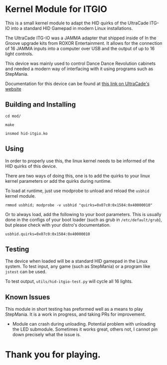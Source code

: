 # Kernel Module for ITGIO

This is a small kernel module to adapt the HID quirks of the UltraCade ITG-IO into a standard HID Gamepad in modern Linux installations.

The UltraCade ITG-IO was a JAMMA adapter that shipped inside of In the Groove upgrade kits from ROXOR Entertainment. It allows for the connection of 16 JAMMA inputs into a computer over USB and the output of up to 16 light controls.

This device was mainly used to control Dance Dance Revolution cabinets and needed a modern way of interfacing with it using programs such as StepMania.

Documentation for this device can be found at [this link on UltraCade's website](https://service.globalvr.com/downloads/ultracade/components/040-ITGIOMA-UCT_ITG-IO_User-Docv02B.pdf)

## Building and Installing

`cd mod/`

`make`

`insmod hid-itgio.ko`

## Using

In order to properly use this, the linux kernel needs to be informed of the HID quirks of this device.

There are two ways of doing this, one is to add the quirks to your linux kernel parameters or add the quirks during runtime.

To load at runtime, just use modprobe to unload and reload the `usbhid` kernel module.

`rmmod usbhid; modprobe -v usbhid "quirks=0x07c0:0x1584:0x40000010"`

Or to always load, add the following to your boot parameters. This is usually done in the configs of your boot loader (such as grub in `/etc/default/grub`), but please check with your distro's documentation.

`usbhid.quirks=0x07c0:0x1584:0x40000010`

## Testing

The device when loaded will be a standard HID gamepad in the Linux system. To test input, any game (such as StepMania) or a program like `jstest` can be used.

To test output, `utils/hid-itgio-test.py` will cycle all 16 lights.

## Known Issues

This module in short testing has preformed well as a means to play StepMania. It is a work in progress, and taking PRs for improvement.

* Module can crash during unloading. Potential problem with unloading the LED submodule. Sometimes it works great, others not, I cannot pin down precisely what the issue is.

# Thank you for playing.
